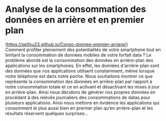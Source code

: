 # Analyse de la consommation des données en arrière et en premier plan
(https://seifou23.github.io/Conso-donnee-premier-arriere/)
<br>
Comment profiter pleinement des potentialités de votre smartphone tout en limitant la consommation de données mobiles de votre forfait data ? Le problème abordé est la consommation des données en arrière-plan des applications sur les smartphones. En effet, les données d'arrière-plan sont des données que nos applications utilisent constamment, même lorsque notre téléphone est dans notre poche. Nous souhaitons montrer ce que représente la consommation des données en arrière-plan par rapport à notre consommation totale et ce en activant et désactivant les mises à jour en arrière-plan. Ainsi nous décidons de générer nos propres données en procédant à des relevés journaliers des consommations de datas pour plusieurs applications. Ainsi nous mettons en évidence les applications qui consomment le plus aussi bien en premier plan qu’en arrière-plan et les résultats réservent quelques surprises…
